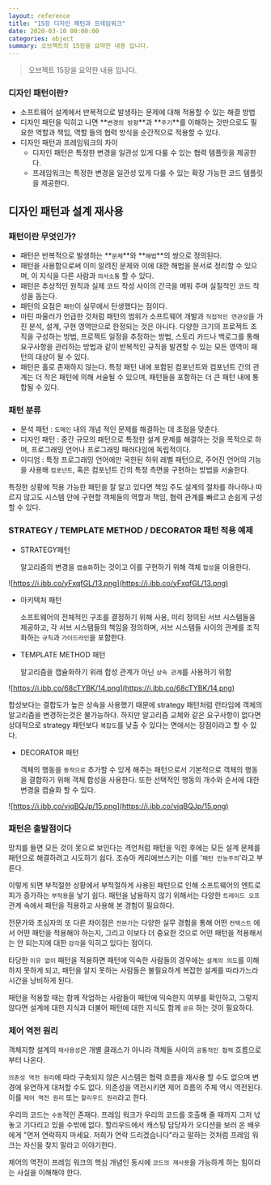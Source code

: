 ```yaml
---
layout: reference
title: "15장 디자인 패턴과 프레임워크"
date: 2020-03-10 00:00:00
categories: object
summary: 오브젝트의 15장을 요약한 내용 입니다.
---
```


> 오브젝트 15장을 요약한 내용 입니다.

### 디자인 패턴이란?

- 소프트웨어 설계에서 반복적으로 발생하는 문제에 대해 적용할 수 있는 해결 방법
- 디자인 패턴을 익히고 나면 **`변경의 방향`**과 **`주기`**를 이해하는 것만으로도 필요한 역할과 책임, 역할 들의 협력 방식을 순간적으로 적용할 수 있다.
- 디자인 패턴과 프레임워크의 차이
    - 디자인 패턴은 특정한 변경을 일관성 있게 다룰 수 있는 협력 템플릿을 제공한다.
    - 프레임워크는 특정한 변경을 일관성 있게 다룰 수 있는 확장 가능한 코드 템플릿을 제공한다.

## 디자인 패턴과 설계 재사용

### 패턴이란 무엇인가?

- 패턴은 반복적으로 발생하는 **`문제`**와 **`해법`**의 쌍으로 정의된다.
- 패턴을 사용함으로써 이미 알려진 문제와 이에 대한 해법을 문서로 정리할 수 있으며, 
이 지식을 다른 사람과 `의사소통` 할 수 있다.
- 패턴은 추상적인 원칙과 실제 코드 작성 사이의 간극을 메워 주며 실질적인 코드 작성을 돕는다.
- 패턴의 요점은 `패턴`이 실무에서 탄생했다는 점이다.
- 마틴 파울러가 언급한 것처럼 패턴의 범위가 소프트웨어 개발과 `직접적인 연관성`을 가진 분석, 설계, 구현 영역만으로 한정되는 것은 아니다. 
다양한 크기의 프로젝트 조직을 구성하는 방법, 프로젝트 일정을 추정하는 방법, 스토리 카드나 백로그를 통해 요구사항을 관리하는 방법과 같이 반복적인 규칙을 발견할 수 있는 모든 영역이 패턴의 대상이 될 수 있다.
- 패턴은 홀로 존재하지 않는다. 특정 패턴 내에 포함된 컴포넌트와 컴포넌트 간의 관계는 더 작은 패턴에 의해 서술될 수 있으며, 패턴들을 포함하는 더 큰 패턴 내에 통합될 수 있다.

### 패턴 분류

- 분석 패턴 : `도메인` 내의 개념 적인 문제를 해결하는 데 초점을 맞춘다.
- 디자인 패턴 : 중간 규모의 패턴으로 특정한 설계 문제를 해결하는 것을 목적으로 하며, 프로그래밍 언어나 프로그래밍 패러다임에 독립적이다.
- 이디엄 : 특정 프로그래밍 언어에만 국한된 하위 레벨 패턴으로, 주어진 언어의 기능을 사용해 `컴포넌트`, 혹은 컴포넌트 간의 특정 측면을 구현하는 방법을 서술한다.

특정한 상황에 적용 가능한 패턴을 잘 알고 있다면 책임 주도 설계의 절차를 하나하나 따르지 않고도 시스템 안에 구현할 객체들의 역할과 책임, 협력 관계를 빠르고 손쉽게 구성할 수 있다. 

### STRATEGY / TEMPLATE METHOD / DECORATOR 패턴 적용 예제

- STRATEGY패턴

    알고리즘의 변경을 `캡슐화`하는 것이고 이를 구현하기 위해 객체 `합성`을 이용한다. 

![https://i.ibb.co/yFxqfGL/13.png](https://i.ibb.co/yFxqfGL/13.png)

- 아키텍처 패턴

    소프트웨어의 전체적인 구조를 결정하기 위해 사용, 미리 정의된 서브 시스템들을 제공하고, 각 서브 시스템들의 책임을 정의하며, 서브 시스템들 사이의 관계를 조직화하는 `규칙`과 `가이드라인`을 포함한다. 

- TEMPLATE METHOD 패턴

    알고리즘을 캡슐화하기 위래 합성 관계가 아닌 `상속 관계`를 사용하기 위함

![https://i.ibb.co/68cTYBK/14.png](https://i.ibb.co/68cTYBK/14.png)

합성보다는 결합도가 높은 상속을 사용했기 때문에 strategy 패턴처럼 런타임에 객체의 알고리즘을 변경하는것은 불가능하다. 하지만 알고리즘 교체와 같은 요구사항이 없다면 상대적으로 strategy  패턴보다 `복잡도`를 낮출 수 있다는 면에서는 장점이라고 할 수 있다. 

- DECORATOR 패턴

    객체의 행동을 `동적으로` 추가할 수 있게 해주는 패턴으로서 기본적으로 객체의 행동을 결합하기 위해 객체 합성을 사용한다. 또한 선택적인 행동의 개수와 순서에 대한 변경을 캡슐화 할 수 있다. 

![https://i.ibb.co/vjqBQJp/15.png](https://i.ibb.co/vjqBQJp/15.png)

### 패턴은 출발점이다

망치를 들면 모든 것이 못으로 보인다는 격언처럼 패턴을 익힌 후에는 모든 설계 문제를 패턴으로 해결하려고 시도하기 쉽다. 조슈아 케리에브스키는 이를 '`패턴 만능주의`'라고 부른다. 

이렇게 되면 부적절한 상황에서 부적절하게 사용된 패턴으로 인해 소프트웨어의 엔트로피가 증가하는 `부작용`을 낳기 쉽다. 패턴을 남용하지 않기 위해서는 다양한 `트레이드 오프` 관계 속에서 패턴을 적용하고 사용해 본 경험이 필요하다. 

전문가와 초심자의 또 다른 차이점은 `전문가`는 다양한 실무 경험을 통해 어떤 `컨텍스트` 에서 어떤 패턴을 적용해야 하는지, 그리고 이보다 더 중요한 것으로 어떤 패턴을 적용해서는 안 되는지에 대한 `감각`을 익히고 있다는 점이다. 

타당한 `이유 없이` 패턴을 적용하면 패턴에 익숙한 사람들의 경우에는 `설계의 의도`를 이해하지 못하게 되고, 패턴을 알지 못하는 사람들은 불필요하게 복잡한 설계를 따라가느라 시간을 낭비하게 된다. 

패턴을 적용할 때는 함께 작업하는 사람들이 패턴에 익숙한지 여부를 확인하고, 그렇지 않다면 설계에 대한 지식과 더불어 패턴에 대한 지식도 함께 `공유` 하는 것이 필요하다. 

### 제어 역전 원리

객체지향 설계의 `재사용성`은 개별 클래스가 아니라 객체들 사이의 `공통적인 협력` 흐름으로 부터 나온다. 

`의존성 역전 원리`에 따라 구축되지 않은 시스템은 협력 흐름을 재사용 할 수도 없으며 변경에 유연하게 대처할 수도 없다.  의존성을 역전시키면 제어 흐름의 주체 역시 역전된다. 이를 `제어 역전 원리` 또는  `할리우드 원리`라고 한다. 

우리의 코드는 `수동`적인 존재다. 프레임 워크가 우리의 코드를 호출해 줄 때까지 그저 넋 놓고 기다리고 있을 수밖에 없다. 할리우드에서 캐스팅 담당자가 오디션을 보러 온 배우에게 "먼저 연락하지 마세요. 저희가 연락 드리겠습니다"라고 말하는 것처럼 프레임 워크는 자신을 찾지 말라고 이야기한다. 

제어의 역전이 프레임 워크의 핵심 개념인 동시에 `코드의 재사용`을 가능하게 하는 힘이라는 사실을 이해해야 한다.